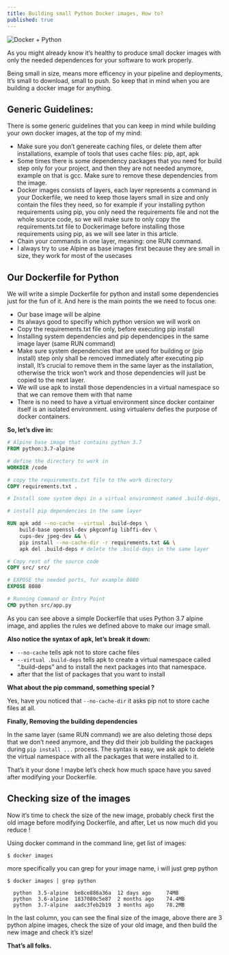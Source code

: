 ```yaml
---
title: Building small Python Docker images, How to?
published: true
---
```


![Docker + Python]({{site.baseurl}}/public/img/1*DwzfqT2E0k2hSvpj6wPgyQ.jpeg)

As you might already know it’s healthy to produce small docker images with only the needed dependences for your software to work properly.

Being small in size, means more efficency in your pipeline and deployments, It’s small to download, small to push. So keep that in mind when you are building a docker image for anything.

## Generic Guidelines:

There is some generic guidelines that you can keep in mind while building your own docker images, at the top of my mind:

 - Make sure you don’t genereate caching files, or delete them after installations, example of tools that uses cache files: pip, apt, apk
 - Some times there is some dependency packages that you need for build step only for your project, and then they are not needed anymore, example on that is gcc. Make sure to remove these dependencies from the image.
 - Docker images consists of layers, each layer represents a command in your Dockerfile, we need to keep those layers small in size and only contain the files they need, so for example if your installing python requirements using pip, you only need the requirements file and not the whole source code, so we will make sure to only copy the requirements.txt file to Dockerimage before installing those requirements using pip, as we will see later in this article.
 - Chain your commands in one layer, meaning: one RUN command.
 - I always try to use Alpine as base images first because they are small in size, they work for most of the usecases

## Our Dockerfile for Python

We will write a simple Dockerfile for python and install some dependencies just for the fun of it. And here is the main points the we need to focus one:

 - Our base image will be alpine
 - Its always good to specifiy which python version we will work on
 - Copy the requirements.txt file only, before executing pip install
 - Installing system dependencies and pip dependencipes in the same image layer (same RUN command)
 - Make sure system dependencies that are used for building or (pip install) step only shall be removed immediately after executing pip install, It’s crucial to remove them in the same layer as the installation, otherwise the trick won’t work and those dependencies will just be copied to the next layer.
  - We will use apk to install those dependencies in a virtual namespace so that we can remove them with that name
  - There is no need to have a virtual environment since docker container itself is an isolated environment. using virtualenv defies the purpose of docker containers.

**So, let’s dive in:**

```Dockerfile
# Alpine base image that contains python 3.7
FROM python:3.7-alpine

# define the directory to work in
WORKDIR /code

# copy the requirements.txt file to the work directory
COPY requirements.txt .

# Install some system deps in a virtual environment named .build-deps, you can name it what ever you want

# install pip dependencies in the same layer

RUN apk add --no-cache --virtual .build-deps \
    build-base openssl-dev pkgconfig libffi-dev \
    cups-dev jpeg-dev && \
    pip install --no-cache-dir -r requirements.txt && \
    apk del .build-deps # delete the .build-deps in the same layer

# Copy rest of the source code
COPY src/ src/

# EXPOSE the needed ports, for example 8080
EXPOSE 8080

# Running Command or Entry Point
CMD python src/app.py
```

As you can see above a simple Dockerfile that uses Python 3.7 alpine image, and applies the rules we defined above to make our image small.

**Also notice the syntax of apk, let’s break it down:**

 - `--no-cache` tells apk not to store cache files
 - `--virtual .build-deps` tells apk to create a virtual namespace called “.build-deps” and to install the next packages into that namespace.
 - after that the list of packages that you want to install

**What about the pip command, something special ?**

Yes, have you noticed that `--no-cache-dir` it asks pip not to store cache files at all.

**Finally, Removing the building dependencies**

In the same layer (same RUN command) we are also deleting those deps that we don’t need anymore, and they did their job building the packages during `pip install ...` process. The syntax is easy, we ask apk to delete the virtual namespace with all the packages that were installed to it.

That’s it your done ! maybe let’s check how much space have you saved after modifying your Dockerfile.

## Checking size of the images

Now it’s time to check the size of the new image, probably check first the old image before modifying Dockerfile, and after, Let us now much did you reduce !

Using docker command in the command line, get list of images:

`$ docker images`

more specifically you can grep for your image name, i will just grep python

```
$ docker images | grep python

  python  3.5-alpine  be8ce886a36a  12 days ago     74MB
  python  3.6-alpine  1837080c5e87  2 months ago    74.4MB
  python  3.7-alpine  aadc3feb2b19  3 months ago    78.2MB
```

In the last column, you can see the final size of the image, above there are 3 python alpine images, check the size of your old image, and then build the new image and check it’s size!

**That’s all folks.**
